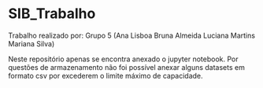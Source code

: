 # SIB_Trabalho

Trabalho realizado por:
Grupo 5
(Ana Lisboa
Bruna Almeida
Luciana Martins
Mariana Silva)

Neste repositório apenas se encontra anexado o jupyter notebook. Por questões de armazenamento não foi possível anexar alguns datasets em formato csv por excederem o limite máximo de capacidade.
